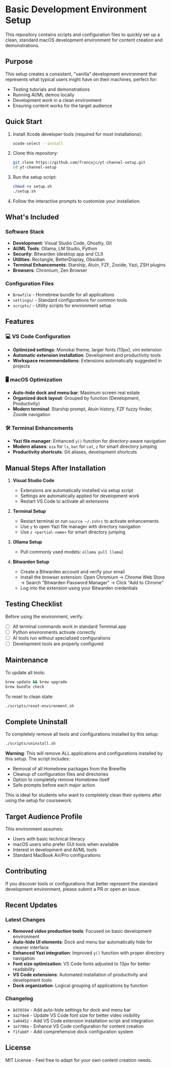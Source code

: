 # Basic Development Environment Setup

This repository contains scripts and configuration files to quickly set up a clean, standard macOS development environment for content creation and demonstrations.

## Purpose

This setup creates a consistent, "vanilla" development environment that represents what typical users might have on their machines, perfect for:
- Testing tutorials and demonstrations
- Running AI/ML demos locally
- Development work in a clean environment
- Ensuring content works for the target audience

## Quick Start

1. Install Xcode developer tools (required for most installations):
   ```bash
   xcode-select --install
   ```

2. Clone this repository:
   ```bash
   git clone https://github.com/francojc/yt-channel-setup.git
   cd yt-channel-setup
   ```

3. Run the setup script:
   ```bash
   chmod +x setup.sh
   ./setup.sh
   ```

4. Follow the interactive prompts to customize your installation.

## What's Included

### Software Stack

- **Development**: Visual Studio Code, Ghostty, Git
- **AI/ML Tools**: Ollama, LM Studio, Python
- **Security**: Bitwarden (desktop app and CLI)
- **Utilities**: Rectangle, BetterDisplay, Obsidian
- **Terminal Enhancements**: Starship, Atuin, FZF, Zoxide, Yazi, ZSH plugins
- **Browsers**: Chromium, Zen Browser

### Configuration Files

- `Brewfile` - Homebrew bundle for all applications
- `settings/` - Standard configurations for common tools
- `scripts/` - Utility scripts for environment setup

## Features

### 💻 VS Code Configuration

- **Optimized settings**: Monokai theme, larger fonts (13px), vim extension
- **Automatic extension installation**: Development and productivity tools
- **Workspace recommendations**: Extensions automatically suggested in projects

### 🖥️ macOS Optimization

- **Auto-hide dock and menu bar**: Maximum screen real estate
- **Organized dock layout**: Grouped by function (Development, Productivity)
- **Modern terminal**: Starship prompt, Atuin history, FZF fuzzy finder, Zoxide navigation

### 🛠️ Terminal Enhancements

- **Yazi file manager**: Enhanced `y()` function for directory-aware navigation
- **Modern aliases**: `eza` for `ls`, `bat` for `cat`, `z` for smart directory jumping
- **Productivity shortcuts**: Git aliases, development shortcuts

## Manual Steps After Installation

1. **Visual Studio Code**
   - Extensions are automatically installed via setup script
   - Settings are automatically applied for development work
   - Restart VS Code to activate all extensions

2. **Terminal Setup**
   - Restart terminal or run `source ~/.zshrc` to activate enhancements
   - Use `y` to open Yazi file manager with directory navigation
   - Use `z <partial-name>` for smart directory jumping

3. **Ollama Setup**
   - Pull commonly used models: `ollama pull llama2`

4. **Bitwarden Setup**
   - Create a Bitwarden account and verify your email
   - Install the browser extension: Open Chromium → Chrome Web Store → Search "Bitwarden Password Manager" → Click "Add to Chrome"
   - Log into the extension using your Bitwarden credentials

## Testing Checklist

Before using the environment, verify:
- [ ] All terminal commands work in standard Terminal.app
- [ ] Python environments activate correctly
- [ ] AI tools run without specialized configurations
- [ ] Development tools are properly configured

## Maintenance

To update all tools:

```bash
brew update && brew upgrade
brew bundle check
```

To reset to clean state:

```bash
./scripts/reset-environment.sh
```

## Complete Uninstall

To completely remove all tools and configurations installed by this setup:

```bash
./scripts/uninstall.sh
```

**Warning**: This will remove ALL applications and configurations installed by this setup. The script includes:
- Removal of all Homebrew packages from the Brewfile
- Cleanup of configuration files and directories
- Option to completely remove Homebrew itself
- Safe prompts before each major action

This is ideal for students who want to completely clean their systems after using the setup for coursework.

## Target Audience Profile

This environment assumes:

- Users with basic technical literacy
- macOS users who prefer GUI tools when available
- Interest in development and AI/ML tools
- Standard MacBook Air/Pro configurations

## Contributing

If you discover tools or configurations that better represent the standard development environment, please submit a PR or open an issue.

## Recent Updates

### Latest Changes

- **Removed video production tools**: Focused on basic development environment
- **Auto-hide UI elements**: Dock and menu bar automatically hide for cleaner interface
- **Enhanced Yazi integration**: Improved `y()` function with proper directory navigation
- **Font size optimization**: VS Code fonts adjusted to 13px for better readability
- **VS Code extensions**: Automated installation of productivity and development tools
- **Dock organization**: Logical grouping of applications by function

### Changelog

- `8d70594` - Add auto-hide settings for dock and menu bar
- `3a2f8e0` - Update VS Code font size for better video visibility
- `1a04452` - Add VS Code extension installation script and integration
- `1e7700a` - Enhance VS Code configuration for content creation
- `f1fab0f` - Add comprehensive dock configuration system

## License

MIT License - Feel free to adapt for your own content creation needs.
